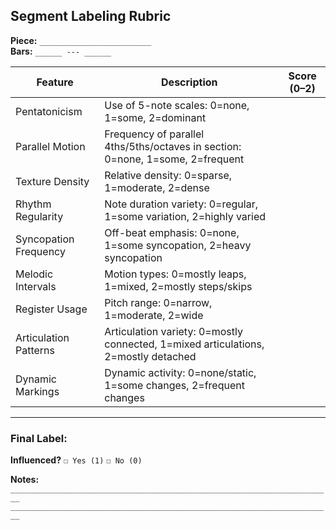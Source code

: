 ## Segment Labeling Rubric

**Piece:** `_________________________`  
**Bars:** `______ --- ______`

| Feature                   | Description                                                                 | Score (0–2) |
|--------------------------|-----------------------------------------------------------------------------|-------------|
| Pentatonicism            | Use of 5-note scales: 0=none, 1=some, 2=dominant                           |             |
| Parallel Motion          | Frequency of parallel 4ths/5ths/octaves in section: 0=none, 1=some, 2=frequent |     |
| Texture Density          | Relative density: 0=sparse, 1=moderate, 2=dense                              |             |
| Rhythm Regularity        | Note duration variety: 0=regular, 1=some variation, 2=highly varied          |             |
| Syncopation Frequency    | Off-beat emphasis: 0=none, 1=some syncopation, 2=heavy syncopation          |             |
| Melodic Intervals        | Motion types: 0=mostly leaps, 1=mixed, 2=mostly steps/skips                  |             |
| Register Usage           | Pitch range: 0=narrow, 1=moderate, 2=wide                                    |             |
| Articulation Patterns    | Articulation variety: 0=mostly connected, 1=mixed articulations, 2=mostly detached |             |
| Dynamic Markings         | Dynamic activity: 0=none/static, 1=some changes, 2=frequent changes        |             |

---

### Final Label:

**Influenced?** `☐ Yes (1)` `☐ No (0)`

**Notes:**  
`________________________________________________________________________`  
`________________________________________________________________________`
